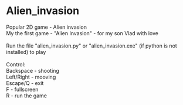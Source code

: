 # Alien_invasion
Popular 2D game - Alien invasion <br>
My the first game - "Alien Invasion" - for my son Vlad with love <br><br>
Run the file "alien_invasion.py" or "alien_invasion.exe" (if python is not installed) to play<br><br>
Control:<br>
Backspace - shooting<br>
Left/Right - mooving<br>
Escape/Q - exit<br>
F - fullscreen <br>
R - run the game <br>